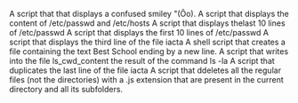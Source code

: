 A script that that displays a confused smiley "(Ôo).
A script that displays the content of /etc/passwd and /etc/hosts
A script that displays thelast 10 lines of /etc/passwd
A script that displays the first 10 lines of /etc/passwd
A script that displays the third line of the file iacta
A shell script that creates a file containing the text Best School ending by a new line.
A script that writes into the file ls_cwd_content the result of the command ls -la
A script that duplicates the last line of the file iacta
A script that ddeletes all the regular files (not the directories) with a .js extension that are present in the current directory and all its subfolders.

